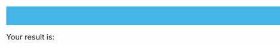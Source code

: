 <button onclick="calculator()">Calculate Now!</button>

<p> Your result is:</p>
<p id="answer"></p>




<script>
  
  function calculator() {
    let expression = prompt("What problem would you like to solve?");
    const urlStart = "https://hetvitrivedi.tk/api/calculator/";
    const url = urlStart + expression;

    console.log(url); 

    fetch(url)
      .then(res => res.json())
      .then(data => {
        console.log(data);
        
        document.getElementById("answer").innerHTML = data.result; 
      
      })
      
}
</script>

<style> 
button {
	width: 150pc;
	height: 50px;
	font-size: 20px;
	background-color: #43B4E5;
	color: #fff;
	border: none;
	cursor: pointer;
}

p {
  font-size: 20px;
}
</style>